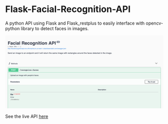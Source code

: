 # Flask-Facial-Recognition-API
A python API using Flask and Flask_restplus to easily interface with opencv-python library to detect faces in images.


![Preview of live API interface on AWS Elastic Beanstalk](/PreviewImg.png)

See the live API [here](http://facialrecognitionapi-env.zfhmnp4wum.us-west-1.elasticbeanstalk.com)
